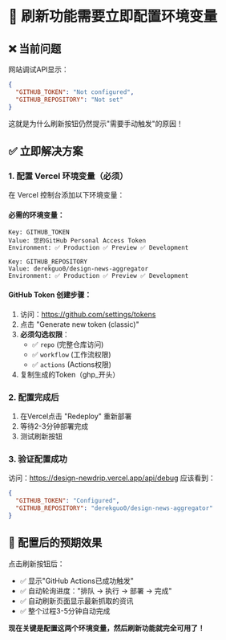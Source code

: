 # 🚨 刷新功能需要立即配置环境变量

## ❌ 当前问题
网站调试API显示：
```json
{
  "GITHUB_TOKEN": "Not configured",
  "GITHUB_REPOSITORY": "Not set"
}
```

这就是为什么刷新按钮仍然提示"需要手动触发"的原因！

## ✅ 立即解决方案

### 1. 配置 Vercel 环境变量（必须）
在 Vercel 控制台添加以下环境变量：

#### 必需的环境变量：
```
Key: GITHUB_TOKEN
Value: 您的GitHub Personal Access Token
Environment: ✅ Production ✅ Preview ✅ Development

Key: GITHUB_REPOSITORY  
Value: derekguo0/design-news-aggregator
Environment: ✅ Production ✅ Preview ✅ Development
```

#### GitHub Token 创建步骤：
1. 访问：https://github.com/settings/tokens
2. 点击 "Generate new token (classic)"
3. **必须勾选权限**：
   - ✅ `repo` (完整仓库访问)
   - ✅ `workflow` (工作流权限)
   - ✅ `actions` (Actions权限)
4. 复制生成的Token（ghp_开头）

### 2. 配置完成后
1. 在Vercel点击 "Redeploy" 重新部署
2. 等待2-3分钟部署完成
3. 测试刷新按钮

### 3. 验证配置成功
访问：https://design-newdrip.vercel.app/api/debug
应该看到：
```json
{
  "GITHUB_TOKEN": "Configured",
  "GITHUB_REPOSITORY": "derekguo0/design-news-aggregator"
}
```

## 🎯 配置后的预期效果
点击刷新按钮后：
- ✅ 显示"GitHub Actions已成功触发"
- ✅ 自动轮询进度："排队 → 执行 → 部署 → 完成"
- ✅ 自动刷新页面显示最新抓取的资讯
- ✅ 整个过程3-5分钟自动完成

**现在关键是配置这两个环境变量，然后刷新功能就完全可用了！**
